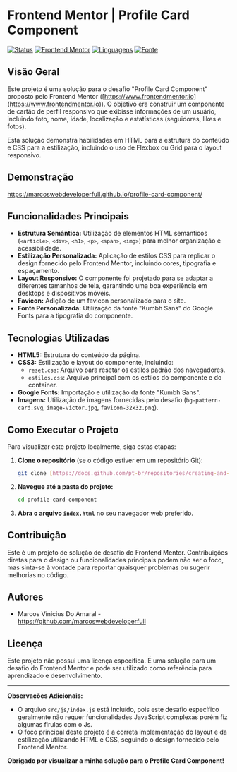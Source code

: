 # Frontend Mentor | Profile Card Component

[![Status](https://img.shields.io/badge/Status-Concluído-brightgreen)](https://img.shields.io/badge/Status-Concluído-brightgreen)
[![Frontend Mentor](https://img.shields.io/badge/Frontend%20Mentor-Solução-blue)](https://www.frontendmentor.io?ref=badge)
[![Linguagens](https://img.shields.io/badge/Linguagens-HTML%2FCSS-orange)](https://www.w3.org/)
[![Fonte](https://img.shields.io/badge/Fonte-Kumbh%20Sans-lightgrey)](https://fonts.google.com/specimen/Kumbh+Sans)

## Visão Geral

Este projeto é uma solução para o desafio "Profile Card Component" proposto pelo Frontend Mentor ([https://www.frontendmentor.io](https://www.frontendmentor.io)). O objetivo era construir um componente de cartão de perfil responsivo que exibisse informações de um usuário, incluindo foto, nome, idade, localização e estatísticas (seguidores, likes e fotos).

Esta solução demonstra habilidades em HTML para a estrutura do conteúdo e CSS para a estilização, incluindo o uso de Flexbox ou Grid para o layout responsivo.

## Demonstração

https://marcoswebdeveloperfull.github.io/profile-card-component/

## Funcionalidades Principais

* **Estrutura Semântica:** Utilização de elementos HTML semânticos (`<article>`, `<div>`, `<h1>`, `<p>`, `<span>`, `<img>`) para melhor organização e acessibilidade.
* **Estilização Personalizada:** Aplicação de estilos CSS para replicar o design fornecido pelo Frontend Mentor, incluindo cores, tipografia e espaçamento.
* **Layout Responsivo:** O componente foi projetado para se adaptar a diferentes tamanhos de tela, garantindo uma boa experiência em desktops e dispositivos móveis.
* **Favicon:** Adição de um favicon personalizado para o site.
* **Fonte Personalizada:** Utilização da fonte "Kumbh Sans" do Google Fonts para a tipografia do componente.

## Tecnologias Utilizadas

* **HTML5:** Estrutura do conteúdo da página.
* **CSS3:** Estilização e layout do componente, incluindo:
    * `reset.css`: Arquivo para resetar os estilos padrão dos navegadores.
    * `estilos.css`: Arquivo principal com os estilos do componente e do container.
* **Google Fonts:** Importação e utilização da fonte "Kumbh Sans".
* **Imagens:** Utilização de imagens fornecidas pelo desafio (`bg-pattern-card.svg`, `image-victor.jpg`, `favicon-32x32.png`).

## Como Executar o Projeto

Para visualizar este projeto localmente, siga estas etapas:

1.  **Clone o repositório** (se o código estiver em um repositório Git):
    ```bash
    git clone [https://docs.github.com/pt-br/repositories/creating-and-managing-repositories/cloning-a-repository](https://docs.github.com/pt-br/repositories/creating-and-managing-repositories/cloning-a-repository)
    ```
2.  **Navegue até a pasta do projeto:**
    ```bash
    cd profile-card-component
    ```
3.  **Abra o arquivo `index.html`** no seu navegador web preferido.

## Contribuição

Este é um projeto de solução de desafio do Frontend Mentor. Contribuições diretas para o design ou funcionalidades principais podem não ser o foco, mas sinta-se à vontade para reportar quaisquer problemas ou sugerir melhorias no código.

## Autores

* Marcos Vinicius Do Amaral - https://github.com/marcoswebdeveloperfull

## Licença

Este projeto não possui uma licença específica. É uma solução para um desafio do Frontend Mentor e pode ser utilizado como referência para aprendizado e desenvolvimento.

---

**Observações Adicionais:**

* O arquivo `src/js/index.js` está incluído, pois este desafio específico geralmente não requer funcionalidades JavaScript complexas porém fiz algumas firulas com o Js.
* O foco principal deste projeto é a correta implementação do layout e da estilização utilizando HTML e CSS, seguindo o design fornecido pelo Frontend Mentor.

**Obrigado por visualizar a minha solução para o Profile Card Component!**
